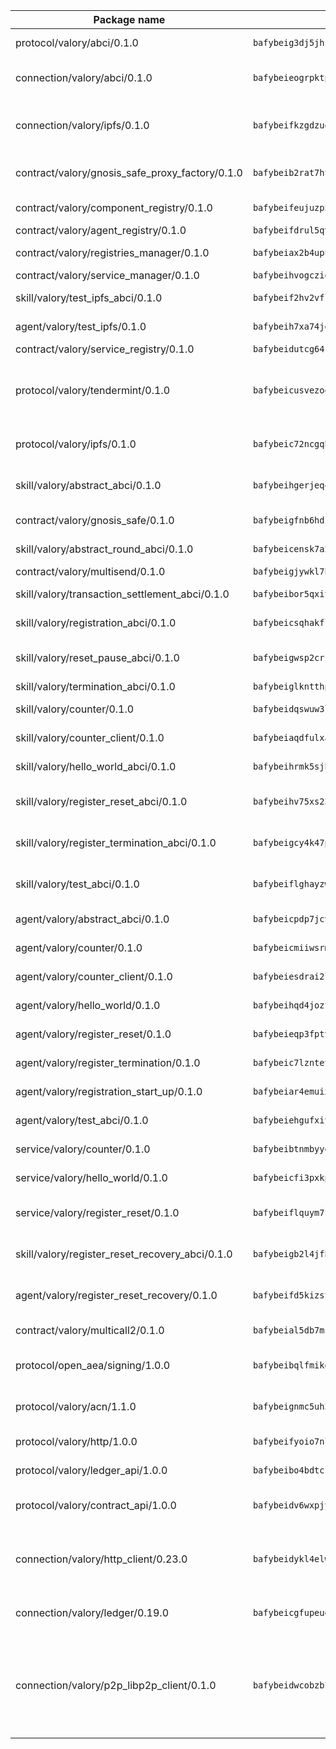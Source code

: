 | Package name                                                  | Package hash                                                  | Description                                                                                                                |
| ------------------------------------------------------------- | ------------------------------------------------------------- | -------------------------------------------------------------------------------------------------------------------------- |
| protocol/valory/abci/0.1.0                                    | `bafybeig3dj5jhsowlvg3t73kgobf6xn4nka7rkttakdb2gwsg5bp7rt7q4` | A protocol for ABCI requests and responses.                                                                                |
| connection/valory/abci/0.1.0                                  | `bafybeieogrpktpxfq74leeeeylfx33sob2hovhpl5coxlswae6xblzbezy` | connection to wrap communication with an ABCI server.                                                                      |
| connection/valory/ipfs/0.1.0                                  | `bafybeifkzgdzuoxqovcjswsnzsehjh7bjwbska26ufmcrk7hbufk4c4dae` | A connection responsible for uploading and downloading files from IPFS.                                                    |
| contract/valory/gnosis_safe_proxy_factory/0.1.0               | `bafybeib2rat7ht33l6r6ix45x5yifotq7l6oqczmqe5edxh2ackv4i72jq` | Gnosis Safe proxy factory (GnosisSafeProxyFactory) contract                                                                |
| contract/valory/component_registry/0.1.0                      | `bafybeifeujuzp56zzdhyvxitnaakqetcqhbqr2x6jxnhj7ahzm7pb2y7uy` | Component registry contract                                                                                                |
| contract/valory/agent_registry/0.1.0                          | `bafybeifdrul5qvk5hj4ggy63ff3smt6wc4c67srnqxxfpbz3jsgbpuavgy` | Agent registry contract                                                                                                    |
| contract/valory/registries_manager/0.1.0                      | `bafybeiax2b4upu7uiea4otvc5jv3rnmnnb6g2bmb2jkrhqtuyjyylskt6i` | Registries Manager contract                                                                                                |
| contract/valory/service_manager/0.1.0                         | `bafybeihvogcziooqau7n22tejzan2baghjaodkb2u74i3aao7ffomk4aem` | Service Manager contract                                                                                                   |
| skill/valory/test_ipfs_abci/0.1.0                             | `bafybeif2hv2vflzn4hpjhmycl4wmgon6xnh7uogxeujo2airy4sefk2tsq` | IPFS e2e testing application.                                                                                              |
| agent/valory/test_ipfs/0.1.0                                  | `bafybeih7xa74jgdht7l74lnukyjyut3cl6jeg2i7tue4u32xz7sdi4x3eq` | Agent for testing the ABCI connection.                                                                                     |
| contract/valory/service_registry/0.1.0                        | `bafybeidutcg64sih4syvaetggyswynfs4jlswaj63itoh4tqnwqz3ydywi` | Service Registry contract                                                                                                  |
| protocol/valory/tendermint/0.1.0                              | `bafybeicusvezoqlmyt6iqomcbwaz3xkhk2qf3d56q5zprmj3xdxfy64k54` | A protocol for communication between two AEAs to share tendermint configuration details.                                   |
| protocol/valory/ipfs/0.1.0                                    | `bafybeic72ncgqbzoz2guj4p4yjqulid7mv6yroeh65hxznloamoveeg7hq` | A protocol specification for IPFS requests and responses.                                                                  |
| skill/valory/abstract_abci/0.1.0                              | `bafybeihgerjeq4u4apuue7zzhpb3wmntuju34dbdijbbvl4wclww2gy7di` | The abci skill provides a template of an ABCI application.                                                                 |
| contract/valory/gnosis_safe/0.1.0                             | `bafybeigfnb6hdixmdwoxingxrevx7beawm2voudgtexo6vazzfa4vhyx5m` | Gnosis Safe (GnosisSafeL2) contract                                                                                        |
| skill/valory/abstract_round_abci/0.1.0                        | `bafybeicensk7a2vpqj52iyhf6yhc6z2iwulb2txbym546qvwgsxm3skvcm` | abstract round-based ABCI application                                                                                      |
| contract/valory/multisend/0.1.0                               | `bafybeigjywkl7hydjsrkogob3xebj2ifhqwmfhhxoeyrndzhhxi5u6amey` | MultiSend contract                                                                                                         |
| skill/valory/transaction_settlement_abci/0.1.0                | `bafybeibor5qxitvgvgm47vzor4u7p53tcpw3fzez7hbd6qv4rglxladxye` | ABCI application for transaction settlement.                                                                               |
| skill/valory/registration_abci/0.1.0                          | `bafybeicsqhakfliwauyqow62yopcjhejknmfcjzh7ilbjt32ozydbhxleq` | ABCI application for common apps.                                                                                          |
| skill/valory/reset_pause_abci/0.1.0                           | `bafybeigwsp2crzvqan7xnap6dh4f4lxdut5il6naj7r4jwaslopstufgl4` | ABCI application for resetting and pausing app executions.                                                                 |
| skill/valory/termination_abci/0.1.0                           | `bafybeiglkntthppslj5p64n35aoqer4fcalezhqvpndo6eb2vaoynm6qxe` | Termination skill.                                                                                                         |
| skill/valory/counter/0.1.0                                    | `bafybeidqswuw3lhjxwicrkye4mku44b56ehvvgyj522izhql32m56yo7tm` | The ABCI Counter application example.                                                                                      |
| skill/valory/counter_client/0.1.0                             | `bafybeiaqdfulxamdshw7fykfkqvkpvjb5bnmhv7ffrjiwdi4ktiulklx6q` | A client for the ABCI counter application.                                                                                 |
| skill/valory/hello_world_abci/0.1.0                           | `bafybeihrmk5sjbauqal4ozk6r5cchkhonxquuwtyavz4wg4fgljut5cqsa` | Hello World ABCI application.                                                                                              |
| skill/valory/register_reset_abci/0.1.0                        | `bafybeihv75xs23xubtkh6idiy2ak66mwnrncnii2q4ahkir42qr7d7gjia` | ABCI application for dummy skill that registers and resets                                                                 |
| skill/valory/register_termination_abci/0.1.0                  | `bafybeigcy4k47pux27kczkyl2ok7gwfy7dnv3xhdx3pckcc2dqekhr72su` | ABCI application for dummy skill that registers and resets                                                                 |
| skill/valory/test_abci/0.1.0                                  | `bafybeiflghayzwilh6drfb23shkzccqbdaiqafvg5kvziepczh3tv3xuuy` | ABCI application for testing the ABCI connection.                                                                          |
| agent/valory/abstract_abci/0.1.0                              | `bafybeicpdp7jcvvvjvehfmhyklbd5l4m7hssun6low6kqan5tql4vczc4q` | The abstract ABCI AEA - for testing purposes only.                                                                         |
| agent/valory/counter/0.1.0                                    | `bafybeicmiiwsrmx62x3zz3qlhhcnls46s3v65eggpux27wwretttwkc5cq` | The ABCI Counter example as an AEA                                                                                         |
| agent/valory/counter_client/0.1.0                             | `bafybeiesdrai2lvgnwf5og4xh5n2f23giboxoivkuqj33x56xz6hgczav4` | The ABCI Counter example as an AEA                                                                                         |
| agent/valory/hello_world/0.1.0                                | `bafybeihqd4jozturtsjqlbfh3jy66sztfx3psdjyqvfbhwah35q57ublve` | Hello World ABCI example.                                                                                                  |
| agent/valory/register_reset/0.1.0                             | `bafybeieqp3fptvf732hj4dtl4zrfchoiigwrneznzmmeda25uio6q32svm` | Register reset to replicate Tendermint issue.                                                                              |
| agent/valory/register_termination/0.1.0                       | `bafybeic7lzntet47s3efv7il7cswstrqjczbkucxztcasco2r3sj5mjo3a` | Register terminate to test the termination feature.                                                                        |
| agent/valory/registration_start_up/0.1.0                      | `bafybeiar4emuixrbxekna5qxgm3akduepsqxwhxxa6nbzrvqwx4lk5a26u` | Registration start-up ABCI example.                                                                                        |
| agent/valory/test_abci/0.1.0                                  | `bafybeiehgufxiydnqhtwa34f3vbrjldxd5e5f574oy2ul4xbsuvxx676je` | Agent for testing the ABCI connection.                                                                                     |
| service/valory/counter/0.1.0                                  | `bafybeibtnmbyyendbnfomnji7gwjclnt34ks577bgre5onqqysnmbtok64` | A set of agents incrementing a counter                                                                                     |
| service/valory/hello_world/0.1.0                              | `bafybeicfi3pxkpuo5qgwwqsmxxsm3mmnuhhgaj5ay7wap2jrnuauvf7icy` | A simple demonstration of a simple ABCI application                                                                        |
| service/valory/register_reset/0.1.0                           | `bafybeiflquym7rkznfflnpvyfii3rvs6cqnifuevt5ik43iyozkmzfnqji` | Test and debug tendermint reset mechanism.                                                                                 |
| skill/valory/register_reset_recovery_abci/0.1.0               | `bafybeigb2l4jfhj5ivo6c5bnijiaucnxeaarlfqzhmqg2ae5voaptd3kly` | ABCI application for dummy skill that registers and resets                                                                 |
| agent/valory/register_reset_recovery/0.1.0                    | `bafybeifd5kizsttrsrazklx23rv73golukgipx4nmgzrxpoqmkrdtnsy7i` | Agent to showcase hard reset as a recovery mechanism.                                                                      |
| contract/valory/multicall2/0.1.0                              | `bafybeial5db7mcobpr4ntjxjgdqysrxlkbj3hrruuikvfyi66lmetzhoai` | The MakerDAO multicall2 contract.                                                                                          |
| protocol/open_aea/signing/1.0.0                               | `bafybeibqlfmikg5hk4phzak6gqzhpkt6akckx7xppbp53mvwt6r73h7tk4` | A protocol for communication between skills and decision maker.                                                            |
| protocol/valory/acn/1.1.0                                     | `bafybeignmc5uh3vgpuckljcj2tgg7hdqyytkm6m5b6v6mxtazdcvubibva` | The protocol used for envelope delivery on the ACN.                                                                        |
| protocol/valory/http/1.0.0                                    | `bafybeifyoio7nlh5zzyn5yz7krkou56l22to3cwg7gw5v5o3vxwklibhty` | A protocol for HTTP requests and responses.                                                                                |
| protocol/valory/ledger_api/1.0.0                              | `bafybeibo4bdtcrxi2suyzldwoetjar6pqfzm6vt5xal22ravkkcvdmtksi` | A protocol for ledger APIs requests and responses.                                                                         |
| protocol/valory/contract_api/1.0.0                            | `bafybeidv6wxpjyb2sdyibnmmum45et4zcla6tl63bnol6ztyoqvpl4spmy` | A protocol for contract APIs requests and responses.                                                                       |
| connection/valory/http_client/0.23.0                          | `bafybeidykl4elwbcjkqn32wt5h4h7tlpeqovrcq3c5bcplt6nhpznhgczi` | The HTTP_client connection that wraps a web-based client connecting to a RESTful API specification.                        |
| connection/valory/ledger/0.19.0                               | `bafybeicgfupeudtmvehbwziqfxiz6ztsxr5rxzvalzvsdsspzz73o5fzfi` | A connection to interact with any ledger API and contract API.                                                             |
| connection/valory/p2p_libp2p_client/0.1.0                     | `bafybeidwcobzb7ut3efegoedad7jfckvt2n6prcmd4g7xnkm6hp6aafrva` | The libp2p client connection implements a tcp connection to a running libp2p node as a traffic delegate to send/receive envelopes to/from agents in the DHT. |
